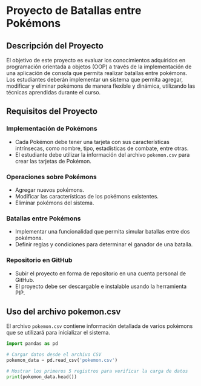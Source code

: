# Proyecto de Batallas entre Pokémons

## Descripción del Proyecto
El objetivo de este proyecto es evaluar los conocimientos adquiridos en programación orientada a objetos (OOP) a través de la implementación de una aplicación de consola que permita realizar batallas entre pokémons. Los estudiantes deberán implementar un sistema que permita agregar, modificar y eliminar pokémons de manera flexible y dinámica, utilizando las técnicas aprendidas durante el curso.

## Requisitos del Proyecto

### Implementación de Pokémons
- Cada Pokémon debe tener una tarjeta con sus características intrínsecas, como nombre, tipo, estadísticas de combate, entre otras.
- El estudiante debe utilizar la información del archivo `pokemon.csv` para crear las tarjetas de Pokémon.

### Operaciones sobre Pokémons
- Agregar nuevos pokémons.
- Modificar las características de los pokémons existentes.
- Eliminar pokémons del sistema.

### Batallas entre Pokémons
- Implementar una funcionalidad que permita simular batallas entre dos pokémons.
- Definir reglas y condiciones para determinar el ganador de una batalla.

### Repositorio en GitHub
- Subir el proyecto en forma de repositorio en una cuenta personal de GitHub.
- El proyecto debe ser descargable e instalable usando la herramienta PIP.

## Uso del archivo pokemon.csv
El archivo `pokemon.csv` contiene información detallada de varios pokémons que se utilizará para inicializar el sistema.

```python
import pandas as pd

# Cargar datos desde el archivo CSV
pokemon_data = pd.read_csv('pokemon.csv')

# Mostrar los primeros 5 registros para verificar la carga de datos
print(pokemon_data.head())

